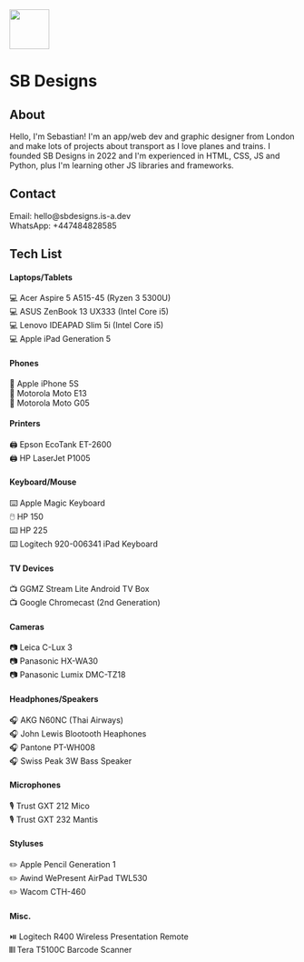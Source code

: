 <img src="https://avatars.githubusercontent.com/u/183851309?v=4" height="70">
<h1>SB Designs</h1>

<h2>About</h2>
Hello, I'm Sebastian! I'm an app/web dev and graphic designer from London and make lots of projects about transport as I love planes and trains. I founded SB Designs in 2022 and I'm experienced in HTML, CSS, JS and Python, plus I'm learning other JS libraries and frameworks.

<h2>Contact</h2>
Email: hello@sbdesigns.is-a.dev<br>
WhatsApp: +447484828585

<h2>Tech List</h2>
<h4>Laptops/Tablets</h4>
💻 Acer Aspire 5 A515-45 (Ryzen 3 5300U)<br>
💻 ASUS ZenBook 13 UX333 (Intel Core i5)<br>
💻 Lenovo IDEAPAD Slim 5i (Intel Core i5)<br>
💻 Apple iPad Generation 5

<h4>Phones</h4>
📱 Apple iPhone 5S<br>
📱 Motorola Moto E13<br>
📱 Motorola Moto G05

<h4>Printers</h4>
🖨️ Epson EcoTank ET-2600<br>
🖨️ HP LaserJet P1005

<h4>Keyboard/Mouse</h4>
⌨️ Apple Magic Keyboard<br>
🖱️ HP 150<br>
⌨️ HP 225<br>
⌨️ Logitech 920-006341 iPad Keyboard

<h4>TV Devices</h4>
📺 GGMZ Stream Lite Android TV Box<br>
📺 Google Chromecast (2nd Generation)

<h4>Cameras</h4>
📷 Leica C-Lux 3<br>
📷 Panasonic HX-WA30<br>
📷 Panasonic Lumix DMC-TZ18

<h4>Headphones/Speakers</h4>
🎧 AKG N60NC (Thai Airways)<br>
🎧 John Lewis Blootooth Heaphones<br>
🎧 Pantone PT-WH008<br>
🎧 Swiss Peak 3W Bass Speaker

<h4>Microphones</h4>
🎙️ Trust GXT 212 Mico<br>
🎙️ Trust GXT 232 Mantis

<h4>Styluses</h4>
✏️ Apple Pencil Generation 1<br>
✏️ Awind WePresent AirPad TWL530<br>
✏️ Wacom CTH-460

<h4>Misc.</h4>
⏯️ Logitech R400 Wireless Presentation Remote<br>
𝄃𝄃𝄂 Tera T5100C Barcode Scanner
